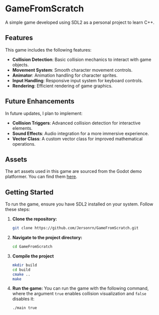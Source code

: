 # GameFromScratch

A simple game developed using SDL2 as a personal project to learn C++.

## Features

This game includes the following features:

- **Collision Detection**: Basic collision mechanics to interact with game objects.
- **Movement System**: Smooth character movement controls.
- **Animator**: Animation handling for character sprites.
- **Input Handling**: Responsive input system for keyboard controls.
- **Rendering**: Efficient rendering of game graphics.

## Future Enhancements

In future updates, I plan to implement:

- **Collision Triggers**: Advanced collision detection for interactive elements.
- **Sound Effects**: Audio integration for a more immersive experience.
- **Vector Class**: A custom vector class for improved mathematical operations.

## Assets

The art assets used in this game are sourced from the Godot demo platformer. You can find them [here](https://github.com/godotengine/godot-demo-projects/tree/4.2-31d1c0c/2d/platformer).

## Getting Started

To run the game, ensure you have SDL2 installed on your system. Follow these steps:

1. **Clone the repository:**
   ```bash
   git clone https://github.com/Jersonrn/GameFromScratch.git

2. **Navigate to the project directory:**
   ```bash
   cd GameFromScratch

3. **Compile the project**
   ```bash
   mkdir build
   cd build
   cmake ..
   make

4. **Run the game:**
You can run the game with the following command, where the argument `true` enables collision visualization and `false` disables it:
   ```bash
   ./main true

